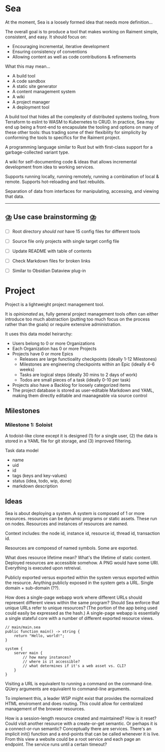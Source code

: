 # Sea

At the moment, Sea is a loosely formed idea that needs more definition...

The overall goal is to produce a tool that makes working on Raiment simple, consistent, and easy. It should focus on:

-   Encouraging incremental, iterative development
-   Ensuring consistency of conventions
-   Allowing content as well as code contributions & refinements

What this may mean...

-   A build tool
-   A code sandbox
-   A static site generator
-   A content management system
-   A wiki
-   A project manager
-   A deployment tool

A build tool that hides all the complexity of distributed systems tooling, from Terraform to eslint to WASM to Kubernetes to CRUD. In practice, Sea may end up being a front-end to encapsulate the tooling and options on many of these other tools: thus trading some of their flexibility for simplicity by conforming the tools to specifics for the Raiment project.

A programming language similar to Rust but with first-class support for a garbage-collected variant type.

A wiki for self-documenting code & ideas that allows incremental development from idea to working services.

Supports running locally, running remotely, running a combination of local & remote. Supports hot-reloading and fast rebuilds.

Separation of data from interfaces for manipulating, accessing, and viewing that data.

---

## ⛈️ Use case brainstorming ⛈️

-   [ ] Root directory _should not_ have 15 config files for different tools
-   [ ] Source file only projects with single target config file
-   [ ] Update README with table of contents
-   [ ] Check Markdown files for broken links
-   [ ] Similar to Obsidian Dataview plug-in


# Project

Project is a lightweight project management tool.

It is _opinionated_ as, fully general project management tools often can either introduce too much abstraction (putting too much focus on the process rather than the goals) or require extensive administration.

It uses this data model heirarchy:

* Users belong to 0 or more Organizations
* Each Organization has 0 or more Projects
* Projects have 0 or more Epics
    * Releases are large functioality checkpoints  (ideally 1-12 Milestones)
    * Milestones are engineering checkpoints within an Epic (ideally 4-6 weeks)
    * Tasks are logical steps (ideally 30 mins to 2 days of work)
    * Todos are small pieces of a task (ideally 0-10 per task)
* Projects also have a Backlog for loosely categorized items
* The project database is stored as user-editable Markdown and YAML, making them directly editable and maanageable via source control

## Milestones

### Milestone 1: Soloist

A todoist-like clone except it is designed (1) for a single user, (2) the data is stored in a YAML file for git storage, and (3) improved filtering.

Task data model

- name
- uid
- id
- tags (keys and key-values)
- status (idea, todo, wip, done)
- markdown description


## Ideas

Sea is about deploying a system. A system is composed of 1 or more resources. resources can be dynamic programs or static assets. These run on nodes. Resources and instances of resources are named.

Context includes: the node id, instance id, resource id, thread id, transaction id.

Resources are compoesd of named symbols. Some are exported.

What does resource lifetime mean? What's the lifetime of static content.  Deployed resources are accessible somehow. A PNG would have some URI. Everything is executed upon retreival.

Publicly exported versus exported within the system versus exported within the resource.  Anything publicly exposed in the system gets a URL. Single domain + sub-domain (??).

How does a single-page webapp work where different URLs should represent different views within the same program? Should Sea enforce that unique URLs refer to unique resources? (The portion of the app being used could easily be expressed as the hash.)  A single-page webapp is essentially a single stateful core with a number of different exported resource views.


```
// main/main.sea
public function main() -> string {
    return "Hello, world!";
}
```

```
system {
    server main {
        // how many instances?
        // where is it accessible?
        // what determines if it's a web asset vs. CLI?
    }
}
```

Visiting a URL is equivalent to running a command on the command-line.  QUery arguments are equivalent to command-line arguments. 

To implement this, a leader WSP might exist that provides the normalized HTML enviroment and does routing. This could allow for centralized management of the browser resources. 

How is a session-length resource created and maintained? How is it reset? Could visit another resource with a create-or-get semantic.  Or perhaps it is a connect-or-run semantic?  Conceptually there are services. There's an implicit init() function and a end-points that can be called whenever it is live.  From this view a website could be a root service and each page an endpoint.  The service runs until a certain timeout?